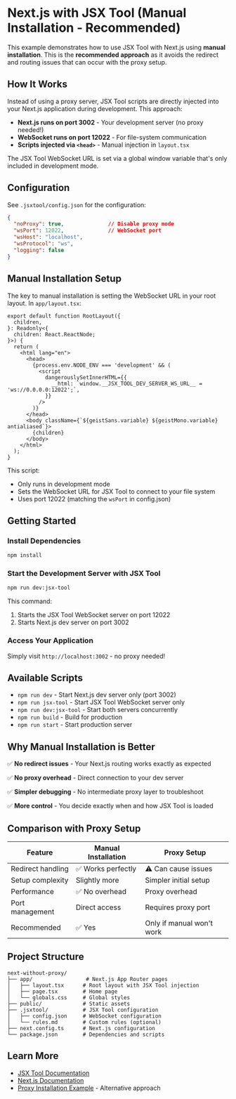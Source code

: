# Next.js with JSX Tool (Manual Installation - Recommended)

This example demonstrates how to use JSX Tool with Next.js using **manual installation**. This is the **recommended approach** as it avoids the redirect and routing issues that can occur with the proxy setup.

## How It Works

Instead of using a proxy server, JSX Tool scripts are directly injected into your Next.js application during development. This approach:

- **Next.js runs on port 3002** - Your development server (no proxy needed!)
- **WebSocket runs on port 12022** - For file-system communication
- **Scripts injected via `<head>`** - Manual injection in `layout.tsx`

The JSX Tool WebSocket URL is set via a global window variable that's only included in development mode.

## Configuration

See `.jsxtool/config.json` for the configuration:

```json
{
  "noProxy": true,              // Disable proxy mode
  "wsPort": 12022,              // WebSocket port
  "wsHost": "localhost",
  "wsProtocol": "ws",
  "logging": false
}
```

## Manual Installation Setup

The key to manual installation is setting the WebSocket URL in your root layout. In `app/layout.tsx`:

```tsx
export default function RootLayout({
  children,
}: Readonly<{
  children: React.ReactNode;
}>) {
  return (
    <html lang="en">
      <head>
        {process.env.NODE_ENV === 'development' && (
          <script
            dangerouslySetInnerHTML={{
              __html: `window.__JSX_TOOL_DEV_SERVER_WS_URL__ = 'ws://0.0.0.0:12022';`,
            }}
          />
        )}
      </head>
      <body className={`${geistSans.variable} ${geistMono.variable} antialiased`}>
        {children}
      </body>
    </html>
  );
}
```

This script:
- Only runs in development mode
- Sets the WebSocket URL for JSX Tool to connect to your file system
- Uses port 12022 (matching the `wsPort` in config.json)

## Getting Started

### Install Dependencies

```bash
npm install
```

### Start the Development Server with JSX Tool

```bash
npm run dev:jsx-tool
```

This command:
1. Starts the JSX Tool WebSocket server on port 12022
2. Starts Next.js dev server on port 3002

### Access Your Application

Simply visit `http://localhost:3002` - no proxy needed!

## Available Scripts

- `npm run dev` - Start Next.js dev server only (port 3002)
- `npm run jsx-tool` - Start JSX Tool WebSocket server only
- `npm run dev:jsx-tool` - Start both servers concurrently
- `npm run build` - Build for production
- `npm run start` - Start production server

## Why Manual Installation is Better

✅ **No redirect issues** - Your Next.js routing works exactly as expected

✅ **No proxy overhead** - Direct connection to your dev server

✅ **Simpler debugging** - No intermediate proxy layer to troubleshoot

✅ **More control** - You decide exactly when and how JSX Tool is loaded

## Comparison with Proxy Setup

| Feature | Manual Installation | Proxy Setup |
|---------|-------------------|-------------|
| Redirect handling | ✅ Works perfectly | ⚠️ Can cause issues |
| Setup complexity | Slightly more | Simpler initial setup |
| Performance | ✅ No overhead | Proxy overhead |
| Port management | Direct access | Requires proxy port |
| Recommended | ✅ Yes | Only if manual won't work |

## Project Structure

```
next-without-proxy/
├── app/                 # Next.js App Router pages
│   ├── layout.tsx      # Root layout with JSX Tool injection
│   ├── page.tsx        # Home page
│   └── globals.css     # Global styles
├── public/             # Static assets
├── .jsxtool/           # JSX Tool configuration
│   ├── config.json     # WebSocket configuration
│   └── rules.md        # Custom rules (optional)
├── next.config.ts      # Next.js configuration
└── package.json        # Dependencies and scripts
```

## Learn More

- [JSX Tool Documentation](https://github.com/jsx-tool/jsx-tool)
- [Next.js Documentation](https://nextjs.org/docs)
- [Proxy Installation Example](../next-with-proxy) - Alternative approach